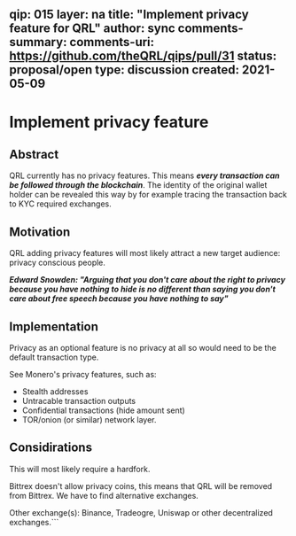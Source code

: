 qip: 015
layer: na
title: "Implement privacy feature for QRL"
author: sync
comments-summary: 
comments-uri: https://github.com/theQRL/qips/pull/31
status: proposal/open
type: discussion
created: 2021-05-09
---

# Implement privacy feature

## Abstract

QRL currently has no privacy features. This means ***every transaction can be followed through the blockchain***. The identity of the original wallet holder can be revealed this way by for example tracing the transaction back to KYC required exchanges.

## Motivation

QRL adding privacy features will most likely attract a new target audience: privacy conscious people.

***Edward Snowden: "Arguing that you don't care about the right to privacy because you have nothing to hide is no different than saying you don't care about free speech because you have nothing to say"***

## Implementation

Privacy as an optional feature is no privacy at all so would need to be the default transaction type. 

See Monero's privacy features, such as:

- Stealth addresses
- Untracable transaction outputs
- Confidential transactions (hide amount sent)
- TOR/onion (or similar) network layer.

## Considirations

This will most likely require a hardfork.

Bittrex doesn't allow privacy coins, this means that QRL will be removed from Bittrex. We have to find alternative exchanges.

Other exchange(s):
Binance, Tradeogre, Uniswap or other decentralized exchanges.```
